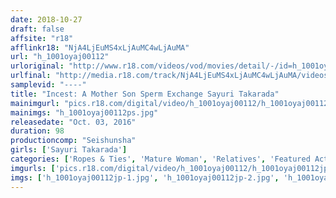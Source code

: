 ```yaml
---
date: 2018-10-27
draft: false
affsite: "r18"
afflinkr18: "NjA4LjEuMS4xLjAuMC4wLjAuMA"
url: "h_1001oyaj00112"
urloriginal: "http://www.r18.com/videos/vod/movies/detail/-/id=h_1001oyaj00112"
urlfinal: "http://media.r18.com/track/NjA4LjEuMS4xLjAuMC4wLjAuMA/videos/vod/movies/detail/-/id=h_1001oyaj00112"
samplevid: "----"
title: "Incest: A Mother Son Sperm Exchange Sayuri Takarada"
mainimgurl: "pics.r18.com/digital/video/h_1001oyaj00112/h_1001oyaj00112ps.jpg"
mainimgs: "h_1001oyaj00112ps.jpg"
releasedate: "Oct. 03, 2016"
duration: 98
productioncomp: "Seishunsha"
girls: ['Sayuri Takarada']
categories: ['Ropes & Ties', 'Mature Woman', 'Relatives', 'Featured Actress', 'Creampie', 'Sex Toys']
imgurls: ['pics.r18.com/digital/video/h_1001oyaj00112/h_1001oyaj00112jp-1.jpg', 'pics.r18.com/digital/video/h_1001oyaj00112/h_1001oyaj00112jp-2.jpg', 'pics.r18.com/digital/video/h_1001oyaj00112/h_1001oyaj00112jp-3.jpg', 'pics.r18.com/digital/video/h_1001oyaj00112/h_1001oyaj00112jp-4.jpg', 'pics.r18.com/digital/video/h_1001oyaj00112/h_1001oyaj00112jp-5.jpg', 'pics.r18.com/digital/video/h_1001oyaj00112/h_1001oyaj00112jp-6.jpg', 'pics.r18.com/digital/video/h_1001oyaj00112/h_1001oyaj00112jp-7.jpg', 'pics.r18.com/digital/video/h_1001oyaj00112/h_1001oyaj00112jp-8.jpg', 'pics.r18.com/digital/video/h_1001oyaj00112/h_1001oyaj00112jp-9.jpg', 'pics.r18.com/digital/video/h_1001oyaj00112/h_1001oyaj00112jp-10.jpg', 'pics.r18.com/digital/video/h_1001oyaj00112/h_1001oyaj00112jp-11.jpg', 'pics.r18.com/digital/video/h_1001oyaj00112/h_1001oyaj00112jp-12.jpg', 'pics.r18.com/digital/video/h_1001oyaj00112/h_1001oyaj00112jp-13.jpg', 'pics.r18.com/digital/video/h_1001oyaj00112/h_1001oyaj00112jp-14.jpg', 'pics.r18.com/digital/video/h_1001oyaj00112/h_1001oyaj00112jp-15.jpg', 'pics.r18.com/digital/video/h_1001oyaj00112/h_1001oyaj00112jp-16.jpg', 'pics.r18.com/digital/video/h_1001oyaj00112/h_1001oyaj00112jp-17.jpg', 'pics.r18.com/digital/video/h_1001oyaj00112/h_1001oyaj00112jp-18.jpg', 'pics.r18.com/digital/video/h_1001oyaj00112/h_1001oyaj00112jp-19.jpg', 'pics.r18.com/digital/video/h_1001oyaj00112/h_1001oyaj00112jp-20.jpg']
imgs: ['h_1001oyaj00112jp-1.jpg', 'h_1001oyaj00112jp-2.jpg', 'h_1001oyaj00112jp-3.jpg', 'h_1001oyaj00112jp-4.jpg', 'h_1001oyaj00112jp-5.jpg', 'h_1001oyaj00112jp-6.jpg', 'h_1001oyaj00112jp-7.jpg', 'h_1001oyaj00112jp-8.jpg', 'h_1001oyaj00112jp-9.jpg', 'h_1001oyaj00112jp-10.jpg', 'h_1001oyaj00112jp-11.jpg', 'h_1001oyaj00112jp-12.jpg', 'h_1001oyaj00112jp-13.jpg', 'h_1001oyaj00112jp-14.jpg', 'h_1001oyaj00112jp-15.jpg', 'h_1001oyaj00112jp-16.jpg', 'h_1001oyaj00112jp-17.jpg', 'h_1001oyaj00112jp-18.jpg', 'h_1001oyaj00112jp-19.jpg', 'h_1001oyaj00112jp-20.jpg']
---
```

